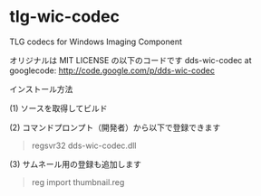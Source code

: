 tlg-wic-codec
=============

TLG codecs for Windows Imaging Component

オリジナルは MIT LICENSE の以下のコードです
dds-wic-codec at googlecode: http://code.google.com/p/dds-wic-codec

インストール方法

(1) ソースを取得してビルド

(2) コマンドプロンプト（開発者）から以下で登録できます

> regsvr32 dds-wic-codec.dll 

(3) サムネール用の登録も追加します

> reg import thumbnail.reg


